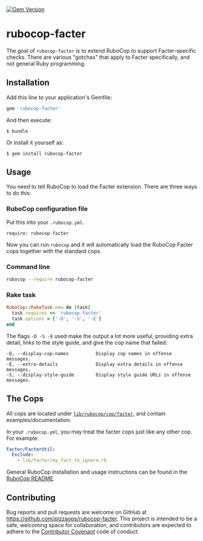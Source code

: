[![Gem Version](https://badge.fury.io/rb/rubocop-facter.svg)](http://badge.fury.io/rb/rubocop-facter)
# rubocop-facter

The goal of `rubocop-facter` is to extend RuboCop to support Facter-specific checks.
There are various "gotchas" that apply to Facter specifically, and not general Ruby programming.

## Installation

Add this line to your application's Gemfile:

```ruby
gem 'rubocop-facter'
```

And then execute:

    $ bundle

Or install it yourself as:

    $ gem install rubocop-facter

## Usage

You need to tell RuboCop to load the Facter extension. There are three
ways to do this:

### RuboCop configuration file

Put this into your `.rubocop.yml`.

```
require: rubocop-facter
```

Now you can run `rubocop` and it will automatically load the RuboCop Facter
cops together with the standard cops.

### Command line

```bash
rubocop --require rubocop-facter
```

### Rake task

```ruby
RuboCop::RakeTask.new do |task|
  task.requires << 'rubocop-facter'
  task.options = ['-D', '-S', '-E']
end
```

The flags `-D -S -E` used make the output a lot more useful, providing extra detail, links to the style guide, and give the cop name that failed:

```
-D, --display-cop-names          Display cop names in offense messages.
-E, --extra-details              Display extra details in offense messages.
-S, --display-style-guide        Display style guide URLs in offense messages.
```

## The Cops

All cops are located under
[`lib/rubocop/cop/facter`](lib/rubocop/cop/facter), and contain
examples/documentation.

In your `.rubocop.yml`, you may treat the facter cops just like any other
cop. For example:

```yaml
Facter/FacterUtil:
  Exclude:
    - lib/facter/my_fact_to_ignore.rb
```

General RuboCop installation and usage instructions can be found in the [RuboCop README](https://github.com/bbatsov/rubocop).

## Contributing

Bug reports and pull requests are welcome on GitHub at https://github.com/pizzaops/rubocop-facter. This project is intended to be a safe, welcoming space for collaboration, and contributors are expected to adhere to the [Contributor Covenant](http://contributor-covenant.org) code of conduct.
